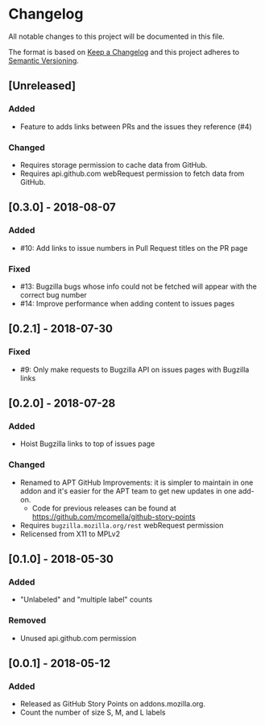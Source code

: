 # Changelog
All notable changes to this project will be documented in this file.

The format is based on [Keep a Changelog](http://keepachangelog.com/en/1.0.0/)
and this project adheres to [Semantic Versioning](http://semver.org/spec/v2.0.0.html).

## [Unreleased]
### Added
- Feature to adds links between PRs and the issues they reference (#4)

### Changed
- Requires storage permission to cache data from GitHub.
- Requires api.github.com webRequest permission to fetch data from GitHub.

## [0.3.0] - 2018-08-07
### Added
- #10: Add links to issue numbers in Pull Request titles on the PR page

### Fixed
- #13: Bugzilla bugs whose info could not be fetched will appear with the
correct bug number
- #14: Improve performance when adding content to issues pages

## [0.2.1] - 2018-07-30
### Fixed
- #9: Only make requests to Bugzilla API on issues pages with Bugzilla links

## [0.2.0] - 2018-07-28
### Added
- Hoist Bugzilla links to top of issues page

### Changed
- Renamed to APT GitHub Improvements: it is simpler to maintain in one addon
and it's easier for the APT team to get new updates in one add-on.
  - Code for previous releases can be found at https://github.com/mcomella/github-story-points
- Requires `bugzilla.mozilla.org/rest` webRequest permission
- Relicensed from X11 to MPLv2

## [0.1.0] - 2018-05-30

### Added
- "Unlabeled" and "multiple label" counts

### Removed
- Unused api.github.com permission

## [0.0.1] - 2018-05-12
### Added
- Released as GitHub Story Points on addons.mozilla.org.
- Count the number of size S, M, and L labels
